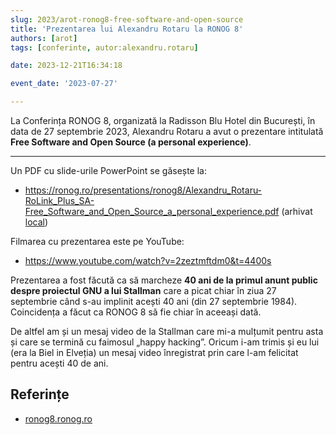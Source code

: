 ```yaml
---
slug: 2023/arot-ronog8-free-software-and-open-source
title: 'Prezentarea lui Alexandru Rotaru la RONOG 8'
authors: [arot]
tags: [conferinte, autor:alexandru.rotaru]

date: 2023-12-21T16:34:18

event_date: '2023-07-27'

---
```


La Conferința RONOG 8, organizată la Radisson Blu Hotel din București,
în data de 27 septembrie 2023, Alexandru Rotaru a avut o prezentare intitulată
**Free Software and Open Source (a personal experience)**.

<!-- truncate -->

---

Un PDF cu slide-urile PowerPoint se găsește la:

- https://ronog.ro/presentations/ronog8/Alexandru_Rotaru-RoLink_Plus_SA-Free_Software_and_Open_Source_a_personal_experience.pdf (arhivat [local](https://cronica-it.github.io/arhiva/))

Filmarea cu prezentarea este pe YouTube:

- https://www.youtube.com/watch?v=2zeztmftdm0&t=4400s

Prezentarea a fost făcută ca să marcheze **40 ani de la primul anunt public
despre proiectul GNU a lui Stallman** care a picat
chiar în ziua 27 septembrie când s-au implinit acești 40 ani
(din 27 septembrie 1984).
Coincidența a făcut ca RONOG 8 să fie chiar în aceeași dată.

De altfel am și un mesaj video de la Stallman care mi-a mulțumit pentru asta
și care se termină cu faimosul „happy hacking”. Oricum i-am trimis
și eu lui (era la Biel in Elveția) un mesaj video înregistrat
prin care l-am felicitat pentru acești 40 de ani.

## Referințe

- [ronog8.ronog.ro](https://ronog8.ronog.ro)
